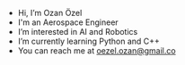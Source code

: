 - Hi, I’m Ozan Özel
- I'm an Aerospace Engineer  
- I’m interested in AI and Robotics
- I’m currently learning Python and C++
- You can reach me at oezel.ozan@gmail.co
